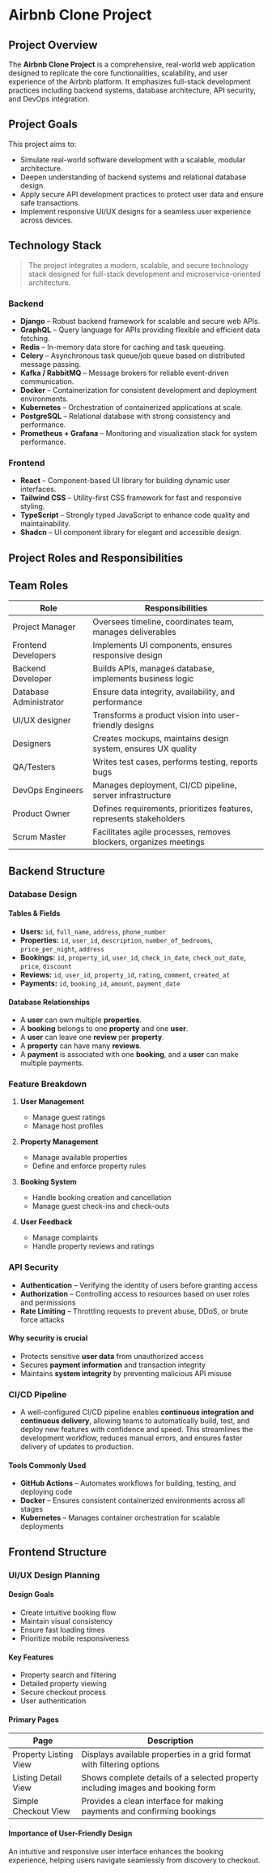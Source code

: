 # Airbnb Clone Project

## Project Overview
The **Airbnb Clone Project** is a comprehensive, real-world web application designed to replicate the core functionalities, scalability, and user experience of the Airbnb platform. It emphasizes full-stack development practices including backend systems, database architecture, API security, and DevOps integration.

## Project Goals
This project aims to:

- Simulate real-world software development with a scalable, modular architecture.  
- Deepen understanding of backend systems and relational database design.  
- Apply secure API development practices to protect user data and ensure safe transactions.  
- Implement responsive UI/UX designs for a seamless user experience across devices.  

## Technology Stack 

> The project integrates a modern, scalable, and secure technology stack designed for full-stack development and microservice-oriented architecture.

### Backend
- **Django** – Robust backend framework for scalable and secure web APIs.  
- **GraphQL** – Query language for APIs providing flexible and efficient data fetching.  
- **Redis** – In-memory data store for caching and task queueing.  
- **Celery** – Asynchronous task queue/job queue based on distributed message passing.  
- **Kafka / RabbitMQ** – Message brokers for reliable event-driven communication.  
- **Docker** – Containerization for consistent development and deployment environments.  
- **Kubernetes** – Orchestration of containerized applications at scale.  
- **PostgreSQL** – Relational database with strong consistency and performance.  
- **Prometheus + Grafana** – Monitoring and visualization stack for system performance.

### Frontend
- **React** – Component-based UI library for building dynamic user interfaces.  
- **Tailwind CSS** – Utility-first CSS framework for fast and responsive styling.  
- **TypeScript** – Strongly typed JavaScript to enhance code quality and maintainability.  
- **Shadcn** – UI component library for elegant and accessible design.



## Project Roles and Responsibilities
## Team Roles

| **Role**              | **Responsibilities**                                                                 |
|-----------------------|--------------------------------------------------------------------------------------|
| Project Manager       | Oversees timeline, coordinates team, manages deliverables                           |
| Frontend Developers   | Implements UI components, ensures responsive design                                 |
| Backend Developer     | Builds APIs, manages database, implements business logic                            |
| Database Administrator| Ensure data integrity, availability, and performance                                |
| UI/UX designer        | Transforms a product vision into user-friendly designs                              |
| Designers             | Creates mockups, maintains design system, ensures UX quality                        |
| QA/Testers            | Writes test cases, performs testing, reports bugs                                   |
| DevOps Engineers      | Manages deployment, CI/CD pipeline, server infrastructure                           |
| Product Owner         | Defines requirements, prioritizes features, represents stakeholders                 |
| Scrum Master          | Facilitates agile processes, removes blockers, organizes meetings                   |



## Backend Structure

### Database Design

#### Tables & Fields

- **Users:** `id`, `full_name`, `address`, `phone_number`
- **Properties:** `id`, `user_id`, `description`, `number_of_bedrooms`, `price_per_night`, `address`
- **Bookings:** `id`, `property_id`, `user_id`, `check_in_date`, `check_out_date`, `price`, `discount`  
- **Reviews:** `id`, `user_id`, `property_id`, `rating`, `comment`, `created_at`  
- **Payments:** `id`, `booking_id`, `amount`, `payment_date`

#### Database Relationships

- A **user** can own multiple **properties**.
- A **booking** belongs to one **property** and one **user**.
- A **user** can leave one **review** per **property**.
- A **property** can have many **reviews**.
- A **payment** is associated with one **booking**, and a **user** can make multiple payments.




### Feature Breakdown
1. **User Management**  
   - Manage guest ratings  
   - Manage host profiles  

2. **Property Management**  
   - Manage available properties  
   - Define and enforce property rules  

3. **Booking System**  
   - Handle booking creation and cancellation  
   - Manage guest check-ins and check-outs  

4. **User Feedback**  
   - Manage complaints  
   - Handle property reviews and ratings  


### API Security
- **Authentication** – Verifying the identity of users before granting access  
- **Authorization** – Controlling access to resources based on user roles and permissions  
- **Rate Limiting** – Throttling requests to prevent abuse, DDoS, or brute force attacks  

#### Why security is crucial
- Protects sensitive **user data** from unauthorized access  
- Secures **payment information** and transaction integrity  
- Maintains **system integrity** by preventing malicious API misuse 


### CI/CD Pipeline
- A well-configured CI/CD pipeline enables **continuous integration and continuous delivery**, allowing teams to automatically build, test, and deploy new features with confidence and speed. This streamlines the development workflow, reduces manual errors, and ensures faster delivery of updates to production.

#### Tools Commonly Used

- **GitHub Actions** – Automates workflows for building, testing, and deploying code  
- **Docker** – Ensures consistent containerized environments across all stages  
- **Kubernetes** – Manages container orchestration for scalable deployments  



## Frontend Structure

### UI/UX Design Planning
#### Design Goals
- Create intuitive booking flow
- Maintain visual consistency
- Ensure fast loading times
- Prioritize mobile responsiveness

#### Key Features
- Property search and filtering
- Detailed property viewing
- Secure checkout process
- User authentication

#### Primary Pages
| Page                   | Description                                                         |
|------------------------|---------------------------------------------------------------------|
| Property Listing View  | Displays available properties in a grid format with filtering options |
| Listing Detail View    | Shows complete details of a selected property including images and booking form |
| Simple Checkout View   | Provides a clean interface for making payments and confirming bookings |


#### Importance of User-Friendly Design
An intuitive and responsive user interface enhances the booking experience, helping users navigate seamlessly from discovery to checkout. 
